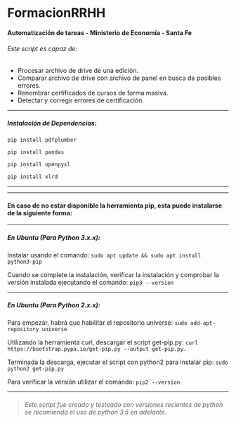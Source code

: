 # FormacionRRHH
#### Automatización de tareas - Ministerio de Economía - Santa Fe

###### Este script es capaz de:
- Procesar archivo de drive de una edición.
- Comparar archivo de drive con archivo de panel en busca de posibles errores.
- Renombrar certificados de cursos de forma masiva.
- Detectar y corregir errores de certificación.

------------


##### Instalación de Dependencias:
`pip install pdfplumber`

`pip install pandas`

`pip install openpyxl`

`pip install xlrd`


------------
------------
#### En caso de no estar disponible la herramienta pip, esta puede instalarse de la siguiente forma:

------------


##### En Ubuntu (Para Python 3.x.x):
Instalar usando el comando:
`sudo apt update && sudo apt install python3-pip`

Cuando se complete la instalación, verificar la instalación y comprobar la versión instalada ejecutando el comando:
`pip3 --version`

------------


##### En Ubuntu (Para Python 2.x.x):
Para empezar, habrá que habilitar el repositorio universe:
`sudo add-apt-repository universe`

 Utilizando la herramienta curl, descargar el script get-pip.py:
 `curl https://bootstrap.pypa.io/get-pip.py --output get-pip.py.`
 
 Terminada la descarga, ejecutar el script con python2 para instalar pip:
 `sudo python2 get-pip.py`
 
 Para verificar la versión utilizar el comando:
 `pip2 --version`


------------


> ###### Este script fue creado y testeado con versiones recientes de python se recomienda el uso de python 3.5 en adelante.


